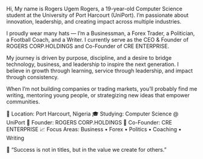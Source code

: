 Hi, My name is Rogers Ugem Rogers, a 19-year-old Computer Science student at the University of Port Harcourt (UniPort). I’m passionate about innovation, leadership, and creating impact across multiple industries.

I proudly wear many hats — I’m a Businessman, a Forex Trader, a Politician, a Football Coach, and a Writer. I currently serve as the CEO & Founder of ROGERS CORP.HOLDINGS and Co-Founder of CRE ENTERPRISE.

My journey is driven by purpose, discipline, and a desire to bridge technology, business, and leadership to inspire the next generation. I believe in growth through learning, service through leadership, and impact through consistency.

When I’m not building companies or trading markets, you’ll probably find me writing, mentoring young people, or strategizing new ideas that empower communities.

📍 Location: Port Harcourt, Nigeria
🎓 Studying: Computer Science @ UniPort
🏢 Founder: ROGERS CORP.HOLDINGS
🤝 Co-Founder: CRE ENTERPRISE
📈 Focus Areas: Business • Forex • Politics • Coaching • Writing

💬 “Success is not in titles, but in the value we create for others.”
